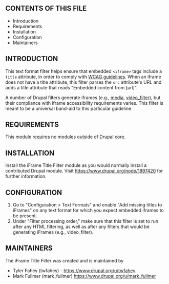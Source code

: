 CONTENTS OF THIS FILE
---------------------

* Introduction
* Requirements
* Installation
* Configuration
* Maintainers


INTRODUCTION
------------
This text format filter helps ensure that embedded `<iframe>` tags include a `title` attribute, in order to comply with [WCAG guidelines](https://www.w3.org/TR/WCAG20-TECHS/H64.html). When an iframe does not have a title attribute, this filter parses the `src` attribute's URL and adds a title attribute that reads "Embedded content from [url]".

A number of Drupal filters generate iframes (e.g., [media](https://www.drupal.org/project/media), [video_filter](drupal.org/project/video_filter)), but their compliance with iframe accessibility requirements varies. This filter is meant to be a universal band-aid to this particular guideline.


REQUIREMENTS
------------

This module requires no modules outside of Drupal core.


INSTALLATION
------------

Install the iFrame Title Filter module as you would normally install a contributed Drupal
module. Visit https://www.drupal.org/node/1897420 for further information.


CONFIGURATION
--------------
1. Go to "Configuration > Text Formats" and enable "Add missing titles to iFrames" on any text format for which you expect embedded iframes to be present. 
2. Under "Filter processing order," make sure that this filter is set to run after any HTML filtering, as well as after any filters that would be generating iFrames (e.g., video_filter).


MAINTAINERS
-----------

The iFrame Title Filter was created and is maintained by 

 * Tyler Fahey (twfahey) - https://www.drupal.org/u/twfahey
 * Mark Fullmer (mark_fullmer) https://www.drupal.org/u/mark_fullmer
